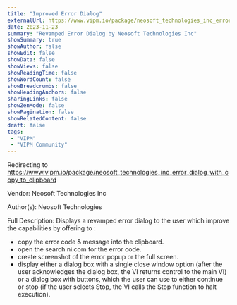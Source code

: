 ```yaml
---
title: "Improved Error Dialog"
externalUrl: https://www.vipm.io/package/neosoft_technologies_inc_error_dialog_with_copy_to_clipboard
date: 2023-11-23
summary: "Revamped Error Dialog by Neosoft Technologies Inc"
showSummary: true
showAuthor: false
showEdit: false
showData: false
showViews: false
showReadingTime: false
showWordCount: false
showBreadcrumbs: false
showHeadingAnchors: false
sharingLinks: false
showZenMode: false
showPagination: false
showRelatedContent: false
draft: false
tags:
 - "VIPM"
 - "VIPM Community"
---
```


Redirecting to https://www.vipm.io/package/neosoft_technologies_inc_error_dialog_with_copy_to_clipboard

Vendor: Neosoft Technologies Inc

Author(s): Neosoft Technologies
 
Full Description:
Displays a revamped error dialog to the user which improve the capabilities by offering to :
- copy the error code & message into the clipboard.
- open the search ni.com for the error code.
- create screenshot of the error popup or the full screen.
- display either a dialog box with a single close window option (after the user acknowledges the dialog box, the VI returns control to the main VI) or a dialog box with buttons, which the user can use to either continue or stop (if the user selects Stop, the VI calls the Stop function to halt execution).